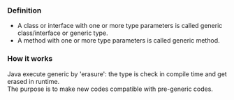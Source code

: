 ### Definition
- A class or interface with one or more type parameters is called generic class/interface or generic type.
- A method with one or more type parameters is called generic method.

### How it works
Java execute generic by 'erasure': the type is check in compile time and get erased in runtime.   
The purpose is to make new codes compatible with pre-generic codes.
